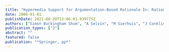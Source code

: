 ```yaml
---
title: "Hypermedia Support for Argumentation-Based Rationale In: Rationale Management in Software Engineering"
date: 2006-01-01
publishDate: 2021-08-20T12:06:01.939775Z
authors: ["Simon Buckingham Shum", "A Selvin", "M Sierhuis", "J Conklin", "CB Haley", "B Nuseibeh"]
publication_types: ["2"]
abstract: ""
featured: false
publication: "*Springer, pp*"
---
```


